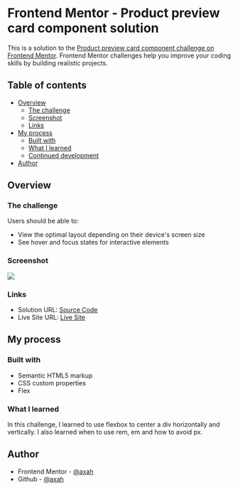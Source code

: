# Frontend Mentor - Product preview card component solution

This is a solution to the [Product preview card component challenge on Frontend Mentor](https://www.frontendmentor.io/challenges/product-preview-card-component-GO7UmttRfa). Frontend Mentor challenges help you improve your coding skills by building realistic projects. 

## Table of contents

- [Overview](#overview)
  - [The challenge](#the-challenge)
  - [Screenshot](#screenshot)
  - [Links](#links)
- [My process](#my-process)
  - [Built with](#built-with)
  - [What I learned](#what-i-learned)
  - [Continued development](#continued-development)
- [Author](#author)

## Overview

### The challenge

Users should be able to:

- View the optimal layout depending on their device's screen size
- See hover and focus states for interactive elements

### Screenshot

![](./screenshots/screenshot.png)

### Links

- Solution URL: [Source Code](https://github.com/axah37/frontend-mentor-product-preview)
- Live Site URL: [Live Site](https://axah37.github.io/frontend-mentor-product-preview/)

## My process

### Built with

- Semantic HTML5 markup
- CSS custom properties
- Flex

### What I learned

In this challenge, I learned to use flexbox to center a div horizontally and vertically. I also learned when to use rem, em and how to avoid px.

## Author

- Frontend Mentor - [@axah](https://www.frontendmentor.io/profile/axah37)
- Github - [@axah](https://www.github.com/axah37)